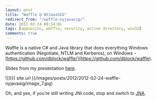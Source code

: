 ```yaml
---
layout: post
title: "Waffle @ NYJavaSIG"
redirect_from: "/waffle-nyjavasig/"
date: 2012-02-24 00:54:01
tags: [appsecinc, waffle, security, active directory, win32]
comments: true
---
```

Waffle is a native C# and Java library that does everything Windows authentication (Negotiate, NTLM and Kerberos), on Windows - [https://github.com/dblock/waffle/](https://github.com/dblock/waffle).

Slides from my presentation [here](http://www.slideshare.net/dblockdotorg/waffle-windows-authentication-in-java).

![]({{ site.url }}/images/posts/2012/2012-02-24-waffle-nyjavasig/image_7.jpg)

Oh, and yes, if you’re still writing JNI code, stop and switch to [JNA](http://github.com/twall/jna).
